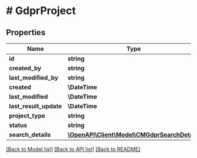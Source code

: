 # # GdprProject

## Properties

Name | Type | Description | Notes
------------ | ------------- | ------------- | -------------
**id** | **string** |  | [optional]
**created_by** | **string** |  |
**last_modified_by** | **string** |  |
**created** | **\DateTime** |  |
**last_modified** | **\DateTime** |  |
**last_result_update** | **\DateTime** |  | [optional]
**project_type** | **string** |  |
**status** | **string** |  |
**search_details** | [**\OpenAPI\Client\Model\CMGdprSearchDetails**](CMGdprSearchDetails.md) |  |

[[Back to Model list]](../../README.md#models) [[Back to API list]](../../README.md#endpoints) [[Back to README]](../../README.md)
